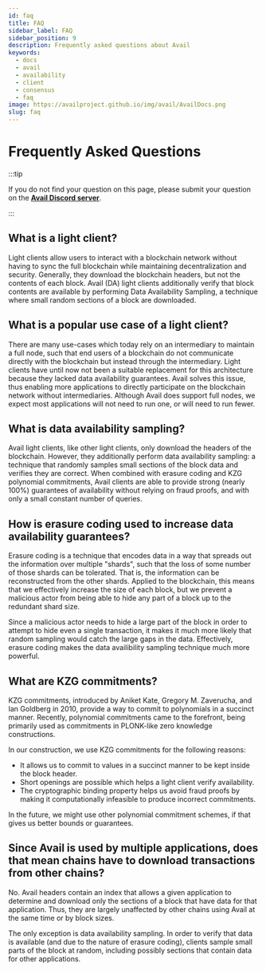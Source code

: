 ```yaml
---
id: faq
title: FAQ
sidebar_label: FAQ
sidebar_position: 9
description: Frequently asked questions about Avail
keywords:
  - docs
  - avail
  - availability
  - client
  - consensus
  - faq
image: https://availproject.github.io/img/avail/AvailDocs.png
slug: faq
---
```


# Frequently Asked Questions

:::tip

If you do not find your question on this page, please submit your question on the **[<ins>Avail Discord server</ins>](https://discord.gg/S2XQJjHsZt)**.

:::

## What is a light client?

Light clients allow users to interact with a blockchain network without having to sync the full blockchain while maintaining decentralization and security. Generally, they download the blockchain headers, but not the contents of each block. Avail (DA) light clients additionally verify that block contents are available by performing Data Availability Sampling, a technique where small random sections of a block are downloaded.

## What is a popular use case of a light client?

There are many use-cases which today rely on an intermediary to maintain a full node, such that end users of a blockchain do not communicate directly with the blockchain but instead through the intermediary. Light clients have until now not been a suitable replacement for this architecture because they lacked data
availability guarantees. Avail solves this issue, thus enabling more applications to directly participate on the blockchain network without intermediaries. Although Avail does support full nodes, we expect most applications will not need to run one, or will need to run fewer.

## What is data availability sampling?

Avail light clients, like other light clients, only download the headers of the blockchain. However, they additionally perform data availability sampling: a technique that randomly samples small sections of the block data and verifies they are correct. When combined with erasure coding and KZG polynomial commitments, Avail clients are able to provide strong (nearly 100%) guarantees of availability without relying on fraud proofs, and with only a small constant number of queries.

## How is erasure coding used to increase data availability guarantees?

Erasure coding is a technique that encodes data in a way that spreads out the information over multiple "shards", such that the loss of some number of those shards can be tolerated. That is, the information can be reconstructed from the other shards. Applied to the blockchain, this means that we effectively increase the size of each block, but we prevent a malicious actor from being able to hide any part of a block up to the redundant shard size.

Since a malicious actor needs to hide a large part of the block in order to attempt to hide even a single transaction, it makes it much more likely that random sampling would catch the large gaps in the data. Effectively, erasure coding makes the data availibility sampling technique much more powerful.

## What are KZG commitments?

KZG commitments, introduced by Aniket Kate, Gregory M. Zaverucha, and Ian Goldberg in 2010, provide a 
way to commit to polynomials in a succinct manner. Recently, polynomial commitments came to the forefront, 
being primarily used as commitments in PLONK-like zero knowledge constructions.

In our construction, we use KZG commitments for the following reasons:

- It allows us to commit to values in a succinct manner to be kept inside the block header.
- Short openings are possible which helps a light client verify availability.
- The cryptographic binding property helps us avoid fraud proofs by making it computationally infeasible 
  to produce incorrect commitments.

In the future, we might use other polynomial commitment schemes, if that gives us better bounds or guarantees.

## Since Avail is used by multiple applications, does that mean chains have to download transactions from other chains?

No. Avail headers contain an index that allows a given application to determine and download only the sections of a block that have data for that application. Thus, they are largely unaffected by other chains using Avail at the same time or by block sizes.

The only exception is data availability sampling. In order to verify that data is available (and due to the nature of erasure coding), clients sample small parts of the block at random, including possibly sections that contain data for other applications.
